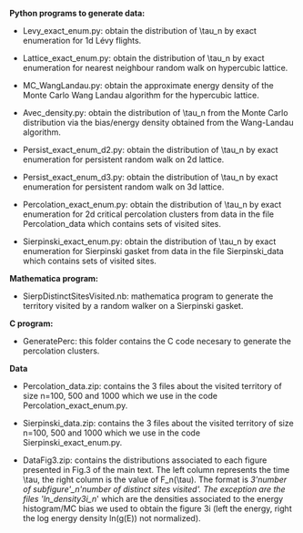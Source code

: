 **Python programs to generate data:**

- Levy_exact_enum.py: obtain the distribution of \tau_n by exact enumeration for 1d Lévy flights.

- Lattice_exact_enum.py: obtain the distribution of \tau_n by exact enumeration for nearest neighbour random walk on hypercubic lattice.

- MC_WangLandau.py: obtain the approximate energy density of the Monte Carlo Wang Landau algorithm for the hypercubic lattice.

- Avec_density.py: obtain the distribution of \tau_n from the Monte Carlo distribution via the bias/energy density obtained from the Wang-Landau algorithm.

- Persist_exact_enum_d2.py: obtain the distribution of \tau_n by exact enumeration for persistent random walk on 2d lattice.

- Persist_exact_enum_d3.py: obtain the distribution of \tau_n by exact enumeration for persistent random walk on 3d lattice.

- Percolation_exact_enum.py: obtain the distribution of \tau_n by exact enumeration for 2d critical percolation clusters from data in the file Percolation_data which contains sets of visited sites.

- Sierpinski_exact_enum.py: obtain the distribution of \tau_n by exact enumeration for Sierpinski gasket from data in the file Sierpinski_data which contains sets of visited sites.

**Mathematica program:**

- SierpDistinctSitesVisited.nb: mathematica program to generate the territory visited by a random walker on a Sierpinski gasket.

**C program:**

- GeneratePerc: this folder contains the C code necesary to generate the percolation clusters.

**Data**

- Percolation_data.zip: contains the 3 files about the visited territory of size n=100, 500 and 1000 which we use in the code Percolation_exact_enum.py.

- Sierpinski_data.zip: contains the 3 files about the visited territory of size n=100, 500 and 1000 which we use in the code Sierpinski_exact_enum.py.

- DataFig3.zip: contains the distributions associated to each figure presented in Fig.3 of the main text. The left column represents the time \tau, the right column is the value of F_n(\tau). The format is *3'number of subfigure'_n'number of distinct sites visited'. The exception are the files 'ln_density3i_n*' which are the densities associated to the energy histogram/MC bias we used to obtain the figure 3i (left the energy, right the log energy density ln(g(E)) not normalized).  

